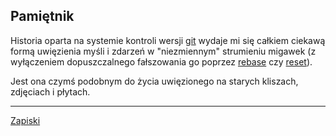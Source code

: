 ## Pamiętnik

Historia oparta na systemie kontroli wersji [git](https://git-scm.com/docs/git) wydaje mi się całkiem ciekawą formą uwięzienia myśli i zdarzeń w "niezmiennym"  strumieniu migawek (z wyłączeniem dopuszczalnego fałszowania go poprzez [rebase](https://git-scm.com/docs/git-rebase) czy [reset](https://git-scm.com/docs/git-reset)). 

Jest ona czymś podobnym do życia uwięzionego na starych kliszach, zdjęciach i płytach.


---

[Zapiski](./techniczne/zapiski.md)
